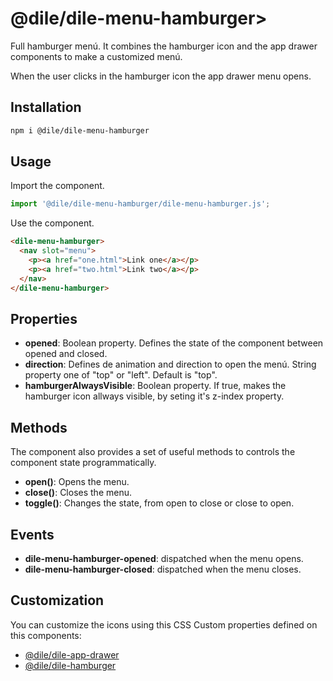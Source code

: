 # @dile/dile-menu-hamburger>

Full hamburger menú. It combines the hamburger icon and the app drawer components to make a customized menú.

When the user clicks in the hamburger icon the app drawer menu opens.

## Installation

```bash
npm i @dile/dile-menu-hamburger
```

## Usage

Import the component.

```javascript
import '@dile/dile-menu-hamburger/dile-menu-hamburger.js';
```

Use the component.

```html
<dile-menu-hamburger>
  <nav slot="menu">
    <p><a href="one.html">Link one</a></p>
    <p><a href="two.html">Link two</a></p>
  </nav>
</dile-menu-hamburger>
```

## Properties

- **opened**: Boolean property. Defines the state of the component between opened and closed. 
- **direction**: Defines de animation and direction to open the menú. String property one of "top" or "left". Default is "top".
- **hamburgerAlwaysVisible**: Boolean property. If true, makes the hamburger icon allways visible, by seting it's z-index property.

## Methods

The component also provides a set of useful methods to controls the component state programmatically.

- **open()**: Opens the menu.
- **close()**: Closes the menu.
- **toggle()**: Changes the state, from open to close or close to open.

## Events

- **dile-menu-hamburger-opened**: dispatched when the menu opens.
- **dile-menu-hamburger-closed**: dispatched when the menu closes.

## Customization

You can customize the icons using this CSS Custom properties defined on this components:

- [@dile/dile-app-drawer](https://github.com/Polydile/dile-components/tree/master/packages/dile-app-drawer)
- [@dile/dile-hamburger](https://github.com/Polydile/dile-components/tree/master/packages/dile-hamburger)